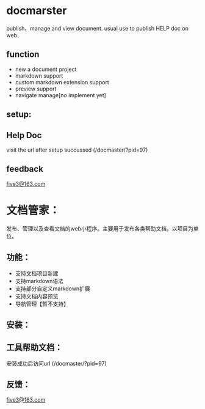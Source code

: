 docmarster
==========

publish、manage and view document. usual use to publish HELP doc on web.


function
----------
* new a document project
* markdown support
* custom markdown extension support
* preview support
* navigate manage[no implement yet]

setup:
----------

Help Doc
----------
visit the url after setup succussed (/docmaster/?pid=97)

feedback
----------
five3@163.com



文档管家：
==========

发布、管理以及查看文档的web小程序。主要用于发布各类帮助文档，以项目为单位。

功能：
----------
* 支持文档项目新建
* 支持markdown语法
* 支持部分自定义markdown扩展
* 支持文档内容预览
* 导航管理【暂不支持】

安装：
-----------


工具帮助文档：
-----------
安装成功后访问url (/docmaster/?pid=97)

反馈：
-----------
five3@163.com
